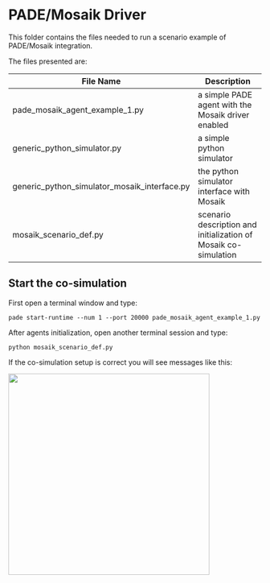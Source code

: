 # PADE/Mosaik Driver

This folder contains the files needed to run a scenario example of PADE/Mosaik integration.

The files presented are:

| **File Name**                                | **Description**                                                 |
|----------------------------------------------|-----------------------------------------------------------------|
| pade_mosaik_agent_example_1.py               | a simple PADE agent with the Mosaik driver enabled              |
| generic_python_simulator.py                  | a simple python simulator                                       |
| generic_python_simulator_mosaik_interface.py | the python simulator interface with Mosaik                      |
| mosaik_scenario_def.py                       | scenario description and initialization of Mosaik co-simulation |

## Start the co-simulation

First open a terminal window and type:

```
pade start-runtime --num 1 --port 20000 pade_mosaik_agent_example_1.py
```

After agents initialization, open another terminal session and type:

```
python mosaik_scenario_def.py
```

If the co-simulation setup is correct you will see messages like this:

<img src="https://raw.githubusercontent.com/grei-ufc/pade/master/examples/mosaik_example/screencast.png" width="400">
